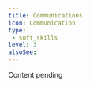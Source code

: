 ```yaml
---
title: Communications
icon: Communication
type:
 - soft_skills
level: 3
alsoSee:
---
```


Content pending
